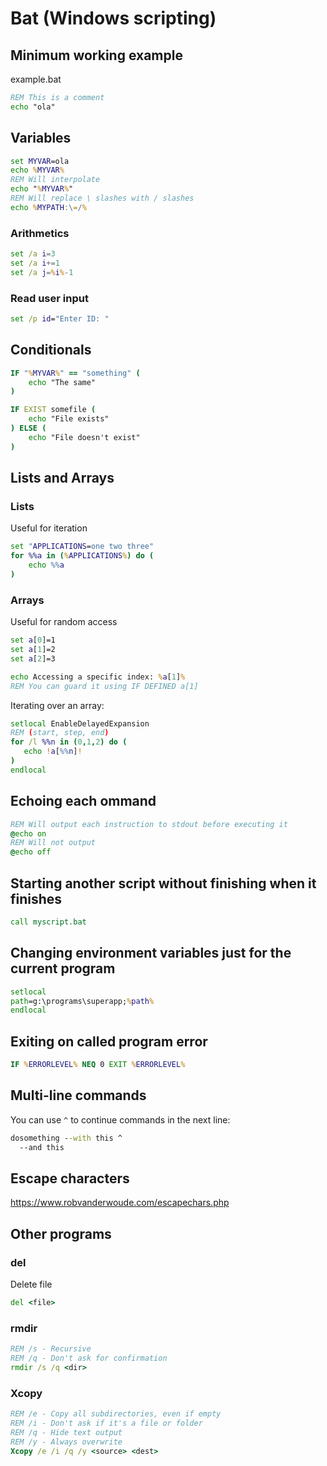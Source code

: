 # Bat (Windows scripting)

## Minimum working example

example.bat
```cmd
REM This is a comment
echo "ola"
```

## Variables

```cmd
set MYVAR=ola
echo %MYVAR%
REM Will interpolate
echo "%MYVAR%"
REM Will replace \ slashes with / slashes
echo %MYPATH:\=/%
```

### Arithmetics

```cmd
set /a i=3
set /a i+=1
set /a j=%i%-1
```

### Read user input
```cmd
set /p id="Enter ID: "
```

## Conditionals

```cmd
IF "%MYVAR%" == "something" (
    echo "The same"
)

IF EXIST somefile (
    echo "File exists"
) ELSE (
    echo "File doesn't exist"
)
```

## Lists and Arrays

### Lists

Useful for iteration

```cmd
set "APPLICATIONS=one two three"
for %%a in (%APPLICATIONS%) do (
    echo %%a
)
```

### Arrays

Useful for random access

```cmd
set a[0]=1
set a[1]=2 
set a[2]=3

echo Accessing a specific index: %a[1]%
REM You can guard it using IF DEFINED a[1]
```

Iterating over an array:

```cmd
setlocal EnableDelayedExpansion
REM (start, step, end)
for /l %%n in (0,1,2) do (
   echo !a[%%n]!
)
endlocal
```

## Echoing each ommand

```cmd
REM Will output each instruction to stdout before executing it
@echo on
REM Will not output
@echo off
```

## Starting another script without finishing when it finishes

```cmd
call myscript.bat
```

## Changing environment variables just for the current program

```cmd
setlocal
path=g:\programs\superapp;%path%
endlocal
```

## Exiting on called program error

```cmd
IF %ERRORLEVEL% NEQ 0 EXIT %ERRORLEVEL%
```

## Multi-line commands

You can use `^` to continue commands in the next line:

```cmd
dosomething --with this ^
  --and this
```

## Escape characters

https://www.robvanderwoude.com/escapechars.php

## Other programs

### del
Delete file

```cmd
del <file>
```

### rmdir
```cmd
REM /s - Recursive
REM /q - Don't ask for confirmation
rmdir /s /q <dir>
```

### Xcopy

```cmd
REM /e - Copy all subdirectories, even if empty
REM /i - Don't ask if it's a file or folder
REM /q - Hide text output
REM /y - Always overwrite
Xcopy /e /i /q /y <source> <dest>
```
